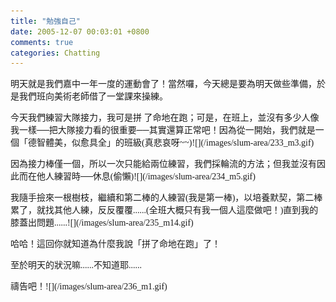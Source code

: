 ```yaml
---
title: "勉強自己"
date: 2005-12-07 00:03:01 +0800
comments: true
categories: Chatting
---
```

<p align="left"><font face="Verdana">明天就是我們嘉中一年一度的運動會了！</font><font face="Verdana">當然囉，今天總是要為明天做些準備，於是我們班向美術老師借了一堂課來操練。</font></p><p align="left"><font face="Verdana">今天我們練習大隊接力，我可是拼 了命地在跑；可是，在班上，並沒有多少人像我一樣──把大隊接力看的很重要──其實還算正常吧！因為從一開始，我們就是一個「德智體美，似愈具全」的班級(真悲哀呀~~)![](/images/slum-area/233_m3.gif)</font></p><p align="left"><font face="Verdana">因為接力棒僅一個，所以一次只能給兩位練習，我們採輪流的方法；但我並沒有因此而在他人練習時──休息(偷懶)![](/images/slum-area/234_m5.gif)</font></p><p align="left"><font face="Verdana">我隨手撿來一根樹枝，繼續和第二棒的人練習(我是第一棒)，以培養默契，第二棒累了，就找其他人練，反反覆覆......(全班大概只有我一個人這麼做吧！)直到我的膝蓋出問題......![](/images/slum-area/235_m14.gif)</font></p><p align="left"><font face="Verdana">哈哈！這回你就知道為什麼我說「拼了命地在跑」了！</font></p><p align="left"><font face="Verdana">至於明天的狀況嘛......不知道耶......</font></p><p align="left"><font face="Verdana">禱告吧！![](/images/slum-area/236_m1.gif)</font></p>
